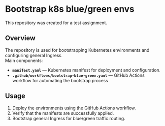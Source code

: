 # Bootstrap k8s blue/green envs

This repository was created for a test assignment.

## Overview

The repository is used for bootstrapping Kubernetes environments and configuring general Ingress.  
Main components:
- **`manifest.yaml`** — Kubernetes manifest for deployment and configuration.
- **`.github/workflows/bootstrap-blue-green.yaml`** — GitHub Actions workflow for automating the bootstrap process

## Usage

1. Deploy the environments using the GitHub Actions workflow.
2. Verify that the manifests are successfully applied.
3. Bootstrap general Ingress for blue/green traffic routing.

